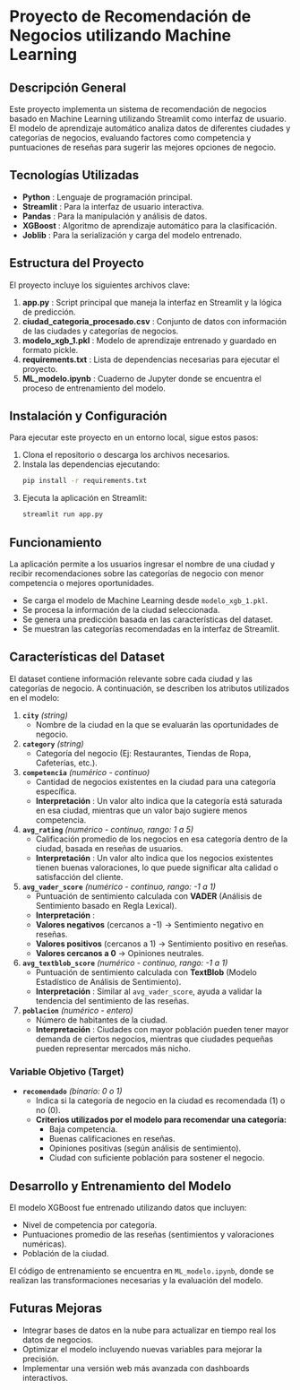 # Proyecto de Recomendación de Negocios utilizando Machine Learning

## Descripción General

Este proyecto implementa un sistema de recomendación de negocios basado en Machine Learning utilizando Streamlit como interfaz de usuario. El modelo de aprendizaje automático analiza datos de diferentes ciudades y categorías de negocios, evaluando factores como competencia y puntuaciones de reseñas para sugerir las mejores opciones de negocio.

## Tecnologías Utilizadas

* **Python** : Lenguaje de programación principal.
* **Streamlit** : Para la interfaz de usuario interactiva.
* **Pandas** : Para la manipulación y análisis de datos.
* **XGBoost** : Algoritmo de aprendizaje automático para la clasificación.
* **Joblib** : Para la serialización y carga del modelo entrenado.

## Estructura del Proyecto

El proyecto incluye los siguientes archivos clave:

1. **app.py** : Script principal que maneja la interfaz en Streamlit y la lógica de predicción.
2. **ciudad_categoria_procesado.csv** : Conjunto de datos con información de las ciudades y categorías de negocios.
3. **modelo_xgb_1.pkl** : Modelo de aprendizaje entrenado y guardado en formato pickle.
4. **requirements.txt** : Lista de dependencias necesarias para ejecutar el proyecto.
5. **ML_modelo.ipynb** : Cuaderno de Jupyter donde se encuentra el proceso de entrenamiento del modelo.

## Instalación y Configuración

Para ejecutar este proyecto en un entorno local, sigue estos pasos:

1. Clona el repositorio o descarga los archivos necesarios.
2. Instala las dependencias ejecutando:
   ```bash
   pip install -r requirements.txt
   ```
3. Ejecuta la aplicación en Streamlit:
   ```bash
   streamlit run app.py
   ```

## Funcionamiento

La aplicación permite a los usuarios ingresar el nombre de una ciudad y recibir recomendaciones sobre las categorías de negocio con menor competencia o mejores oportunidades.

* Se carga el modelo de Machine Learning desde `modelo_xgb_1.pkl`.
* Se procesa la información de la ciudad seleccionada.
* Se genera una predicción basada en las características del dataset.
* Se muestran las categorías recomendadas en la interfaz de Streamlit.

## Características del Dataset

El dataset contiene información relevante sobre cada ciudad y las categorías de negocio. A continuación, se describen los atributos utilizados en el modelo:

1. **`city`** *(string)*
   * Nombre de la ciudad en la que se evaluarán las oportunidades de negocio.
2. **`category`** *(string)*
   * Categoría del negocio (Ej: Restaurantes, Tiendas de Ropa, Cafeterías, etc.).
3. **`competencia`** *(numérico - continuo)*
   * Cantidad de negocios existentes en la ciudad para una categoría específica.
   * **Interpretación** : Un valor alto indica que la categoría está saturada en esa ciudad, mientras que un valor bajo sugiere menos competencia.
4. **`avg_rating`** *(numérico - continuo, rango: 1 a 5)*
   * Calificación promedio de los negocios en esa categoría dentro de la ciudad, basada en reseñas de usuarios.
   * **Interpretación** : Un valor alto indica que los negocios existentes tienen buenas valoraciones, lo que puede significar alta calidad o satisfacción del cliente.
5. **`avg_vader_score`** *(numérico - continuo, rango: -1 a 1)*
   * Puntuación de sentimiento calculada con **VADER** (Análisis de Sentimiento basado en Regla Lexical).
   * **Interpretación** :
   * **Valores negativos** (cercanos a -1) → Sentimiento negativo en reseñas.
   * **Valores positivos** (cercanos a 1) → Sentimiento positivo en reseñas.
   * **Valores cercanos a 0** → Opiniones neutrales.
6. **`avg_textblob_score`** *(numérico - continuo, rango: -1 a 1)*
   * Puntuación de sentimiento calculada con **TextBlob** (Modelo Estadístico de Análisis de Sentimiento).
   * **Interpretación** : Similar al `avg_vader_score`, ayuda a validar la tendencia del sentimiento de las reseñas.
7. **`poblacion`** *(numérico - entero)*
   * Número de habitantes de la ciudad.
   * **Interpretación** : Ciudades con mayor población pueden tener mayor demanda de ciertos negocios, mientras que ciudades pequeñas pueden representar mercados más nicho.

### **Variable Objetivo (Target)**

* **`recomendado`** *(binario: 0 o 1)*
  * Indica si la categoría de negocio en la ciudad es recomendada (1) o no (0).
  * **Criterios utilizados por el modelo para recomendar una categoría:**
    * Baja competencia.
    * Buenas calificaciones en reseñas.
    * Opiniones positivas (según análisis de sentimiento).
    * Ciudad con suficiente población para sostener el negocio.

## Desarrollo y Entrenamiento del Modelo

El modelo XGBoost fue entrenado utilizando datos que incluyen:

* Nivel de competencia por categoría.
* Puntuaciones promedio de las reseñas (sentimientos y valoraciones numéricas).
* Población de la ciudad.

El código de entrenamiento se encuentra en `ML_modelo.ipynb`, donde se realizan las transformaciones necesarias y la evaluación del modelo.

## Futuras Mejoras

* Integrar bases de datos en la nube para actualizar en tiempo real los datos de negocios.
* Optimizar el modelo incluyendo nuevas variables para mejorar la precisión.
* Implementar una versión web más avanzada con dashboards interactivos.
